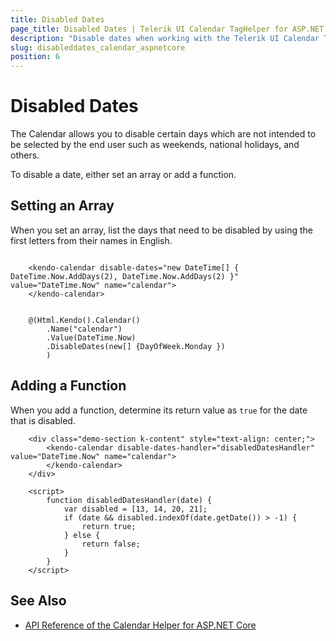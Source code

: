 ```yaml
---
title: Disabled Dates
page_title: Disabled Dates | Telerik UI Calendar TagHelper for ASP.NET Core
description: "Disable dates when working with the Telerik UI Calendar TagHelper for ASP.NET Core (MVC 6 or ASP.NET Core MVC)."
slug: disableddates_calendar_aspnetcore
position: 6
---
```


# Disabled Dates

The Calendar allows you to disable certain days which are not intended to be selected by the end user such as weekends, national holidays, and others.

To disable a date, either set an array or add a function.

## Setting an Array

When you set an array, list the days that need to be disabled by using the first letters from their names in English.

```tagHelper

    <kendo-calendar disable-dates="new DateTime[] { DateTime.Now.AddDays(2), DateTime.Now.AddDays(2) }" value="DateTime.Now" name="calendar">
    </kendo-calendar>

```
```cshtml

    @(Html.Kendo().Calendar()
        .Name("calendar")
        .Value(DateTime.Now)
        .DisableDates(new[] {DayOfWeek.Monday })
        )

```

## Adding a Function

When you add a function, determine its return value as `true` for the date that is disabled.

```
    <div class="demo-section k-content" style="text-align: center;">
        <kendo-calendar disable-dates-handler="disabledDatesHandler" value="DateTime.Now" name="calendar">
        </kendo-calendar>
    </div>

    <script>
        function disabledDatesHandler(date) {
            var disabled = [13, 14, 20, 21];
            if (date && disabled.indexOf(date.getDate()) > -1) {
                return true;
            } else {
                return false;
            }
        }
    </script>
```

## See Also

* [API Reference of the Calendar Helper for ASP.NET Core](/api/calendar)
